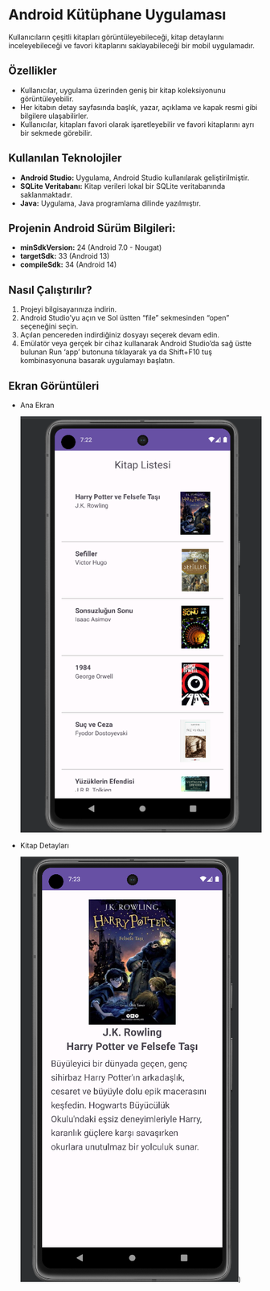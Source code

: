 # Android Kütüphane Uygulaması

Kullanıcıların çeşitli kitapları görüntüleyebileceği, kitap detaylarını inceleyebileceği ve favori kitaplarını saklayabileceği bir mobil uygulamadır.

## Özellikler
- Kullanıcılar, uygulama üzerinden geniş bir kitap koleksiyonunu görüntüleyebilir.
- Her kitabın detay sayfasında başlık, yazar, açıklama ve kapak resmi gibi bilgilere ulaşabilirler.
- Kullanıcılar, kitapları favori olarak işaretleyebilir ve favori kitaplarını ayrı bir sekmede görebilir.

## Kullanılan Teknolojiler
- **Android Studio:** Uygulama, Android Studio kullanılarak geliştirilmiştir.
- **SQLite Veritabanı:** Kitap verileri lokal bir SQLite veritabanında saklanmaktadır.
- **Java:** Uygulama, Java programlama dilinde yazılmıştır.

## Projenin Android Sürüm Bilgileri:
- **minSdkVersion:** 24 (Android 7.0 - Nougat)
- **targetSdk:** 33 (Android 13)
- **compileSdk:** 34 (Android 14)

## Nasıl Çalıştırılır?
1. Projeyi bilgisayarınıza indirin.
2. Android Studio'yu açın ve Sol üstten “file” sekmesinden “open” seçeneğini seçin.
3. Açılan pencereden indirdiğiniz dosyayı seçerek devam edin.
4. Emülatör veya gerçek bir cihaz kullanarak Android Studio’da sağ üstte bulunan Run ‘app’ butonuna tıklayarak ya da Shift+F10 tuş kombinasyonuna basarak uygulamayı başlatın.

## Ekran Görüntüleri
- Ana Ekran

  <img src=./src/1.png>
  
- Kitap Detayları
  
    <img src=./src/2.png>)

